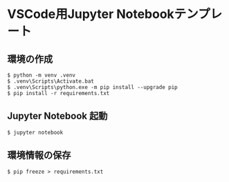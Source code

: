 # VSCode用Jupyter Notebookテンプレート

## 環境の作成

```
$ python -m venv .venv
$ .venv\Scripts\Activate.bat
$ .venv\Scripts\python.exe -m pip install --upgrade pip
$ pip install -r requirements.txt
```

## Jupyter Notebook 起動

```
$ jupyter notebook
```

## 環境情報の保存

```
$ pip freeze > requirements.txt
```

